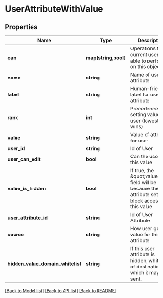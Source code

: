 # UserAttributeWithValue

## Properties
Name | Type | Description | Notes
------------ | ------------- | ------------- | -------------
**can** | **map[string,bool]** | Operations the current user is able to perform on this object | [optional] 
**name** | **string** | Name of user attribute | [optional] 
**label** | **string** | Human-friendly label for user attribute | [optional] 
**rank** | **int** | Precedence for setting value on user (lowest wins) | [optional] 
**value** | **string** | Value of attribute for user | [optional] 
**user_id** | **string** | Id of User | [optional] 
**user_can_edit** | **bool** | Can the user set this value | [optional] 
**value_is_hidden** | **bool** | If true, the \&quot;value\&quot; field will be null, because the attribute settings block access to this value | [optional] 
**user_attribute_id** | **string** | Id of User Attribute | [optional] 
**source** | **string** | How user got this value for this attribute | [optional] 
**hidden_value_domain_whitelist** | **string** | If this user attribute is hidden, whitelist of destinations to which it may be sent. | [optional] 

[[Back to Model list]](../README.md#documentation-for-models) [[Back to API list]](../README.md#documentation-for-api-endpoints) [[Back to README]](../README.md)


